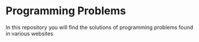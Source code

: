 # Programming Problems

In this repository you will find the solutions of programming problems found in various websites
